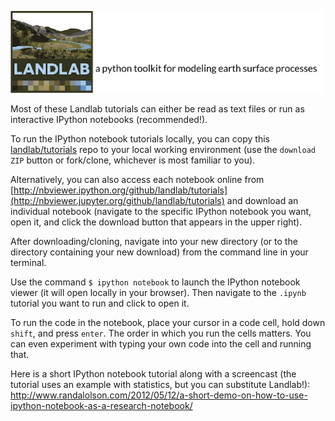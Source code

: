 [![Landlab header](./landlab_header.png)](http://landlab.github.io)

Most of these Landlab tutorials can either be read as text files or run as interactive IPython notebooks (recommended!).

To run the IPython notebook tutorials locally, you can copy this [landlab/tutorials](https://github.com/landlab/tutorials) repo to your local working environment (use the ``download ZIP`` button or fork/clone, whichever is most familiar to you).

Alternatively, you can also access each notebook online from [http://nbviewer.ipython.org/github/landlab/tutorials](http://nbviewer.jupyter.org/github/landlab/tutorials) and download an individual notebook (navigate to the specific IPython notebook you want, open it, and click the download button that appears in the upper right).

After downloading/cloning, navigate into your new directory (or to the directory containing your new download) from the command line in your terminal.

Use the command ``$ ipython notebook`` to launch the IPython notebook viewer (it will open locally in your browser). Then navigate to the ``.ipynb`` tutorial you want to run and click to open it.

To run the code in the notebook, place your cursor in a code cell, hold down ``shift``, and press ``enter``. The order in which you run the cells matters. You can even experiment with typing your own code into the cell and running that.

Here is a short IPython notebook tutorial along with a screencast (the tutorial uses an example with statistics, but you can substitute Landlab!): http://www.randalolson.com/2012/05/12/a-short-demo-on-how-to-use-ipython-notebook-as-a-research-notebook/
